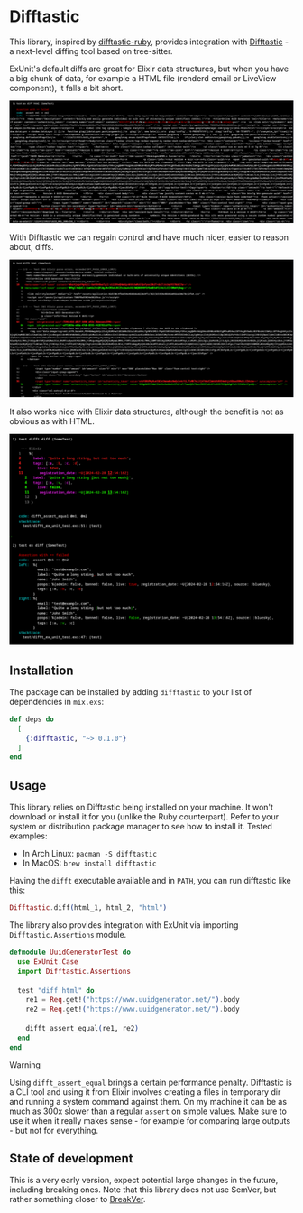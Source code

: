 # Difftastic

This library, inspired by [difftastic-ruby](https://github.com/joeldrapper/difftastic-ruby), provides integration with [Difftastic](https://difftastic.wilfred.me.uk/) - a next-level diffing tool based on tree-sitter.

ExUnit's default diffs are great for Elixir data structures, but when you have a big chunk of data, for example a HTML file (renderd email or LiveView component), it falls a bit short.

![](assets/html_ex_unit.png)

With Difftastic we can regain control and have much nicer, easier to reason about, diffs.

![](assets/html_difftastic.png)

It also works nice with Elixir data structures, although the benefit is not as obvious as with HTML.

![](assets/elixir_comparison.png)

## Installation

The package can be installed by adding `difftastic` to your list of dependencies in `mix.exs`:

```elixir
def deps do
  [
    {:difftastic, "~> 0.1.0"}
  ]
end
```

## Usage

This library relies on Difftastic being installed on your machine. It won't download or install it for you (unlike the Ruby counterpart). Refer to your system or distribution package manager to see how to install it. Tested examples:

* In Arch Linux: `pacman -S difftastic`
* In MacOS: `brew install difftastic`

Having the `difft` executable available and in `PATH`, you can run difftastic like this:

``` elixir
Difftastic.diff(html_1, html_2, "html")
```

The library also provides integration with ExUnit via importing `Difftastic.Assertions` module.

``` elixir
defmodule UuidGeneratorTest do
  use ExUnit.Case
  import Difftastic.Assertions

  test "diff html" do
    re1 = Req.get!("https://www.uuidgenerator.net/").body
    re2 = Req.get!("https://www.uuidgenerator.net/").body

    difft_assert_equal(re1, re2)
  end
end
```

> [!WARNING]
> Using `difft_assert_equal` brings a certain performance penalty. Difftastic is a CLI tool and using it from Elixir involves creating a files in temporary dir and running a system command against them. On my machine it can be as much as 300x slower than a regular `assert` on simple values. Make sure to use it when it really makes sense - for example for comparing large outputs - but not for everything.

## State of development

This is a very early version, expect potential large changes in the future, including breaking ones. Note that this library does not use SemVer, but rather something closer to [BreakVer](https://www.taoensso.com/break-versioning).
